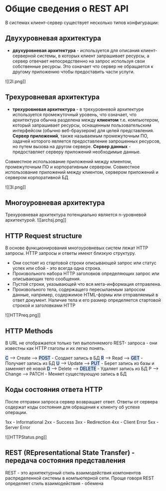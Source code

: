 # Общие сведения о REST API
В системах клиент-сервер существует несколько типов конфигурации:

## Двухуровневая архитектура
- **двухуровневая архитектура** - используется для описания клиент-серверной системы, в которых клиент запрашивает ресурсы, а сервер отвечает непосредственно на запрос используя свои собственные ресурсы. Это означает что сервер не обращается к другому приложению чтобы предоставить части услуги.

![[2l.png]]

## Трехуровневая архитектура
- **трехуровневая архитектура** - в трехуровневой архитектуре используется промежуточный уровень, что означает, что архитектура обычна разделена между **клиентом** т.е. компьютером, который запрашивает ресурсы, оснащенным пользовательским интерфейсом (обычно веб-браузером) для целей представления.
**Сервер приложений**, также называемым промежуточным ПО, задачей которого является предоставление запрошенных ресурсов, но путем вызова на другом сервере.
**Сервер данных** - предоставляет серверу приложений необходимые данные.

Совместное использование приложений между клиентом, промежуточным ПО и корпоративным сервером.
Совместное использование приложений между клиентом, сервером приложений и сервером корпоративной БД

![[3l.png]]

## Многоуровневая архитектура
Трехуровневая архитектура потенциально является n-уровневой архитектурой.
![[archsj.png]]

## HTTP Request structure
В основе функционирования многоуровневых систем лежат HTTP запросы. HTTP запросы и ответы имеют близкую структуру.

- Они состоят из стартовой строки описывающей запрос или статус успех или сбой - это всегда одна строка.
- Произвольного набора HTTP заголовков  определяющих запрос или описывающих тело сообщения.
- Пустой строки, указывающей что вся мета-информация отправлена.
- Произвольного тела, содержащего пересылаемым запросом данные, например, содержимое HTML-формы или отправляемый в ответ документ. Наличие тела и его размер определяется стартовой строкой и заголовками HTTP

![[HTTPreq.png]]

## HTTP Methods
В URL не отображается только тип выполняемого REST- запроса - они известны как HTTP глаголы и их легко понять.

<mark style="background: #ADCCFFA6;">C</mark> --> Create --> <mark style="background: #ADCCFFA6;">POST</mark>  - Создает запись в БД
<mark style="background: #ADCCFFA6;">R</mark> --> Read --> <mark style="background: #ADCCFFA6;">GET</mark>  - Получает запись из БД
<mark style="background: #ADCCFFA6;">U</mark> --> Update --> <mark style="background: #ADCCFFA6;">PUT</mark> - Берет запись из базы и заменяет её новой
<mark style="background: #ADCCFFA6;">D</mark> --> Delete --> <mark style="background: #ADCCFFA6;">DELETE</mark> - Удаляет запись из БД
P --> Change --> PATCH - Меняет существующую запись в БД

## Коды состояния ответа HTTP
После отправки запроса сервер возвращает ответ. Ответы от сервера содержат коды состояния для обращения к клиенту об успехе операции.

1xx - Informational
2xx - Success
3xx - Redirection
4xx - Client Error
5xx - Server Error

![[HTTPStatus.png]]

## REST (REpresentational State Transfer) - передача состояния представления
REST - это архитектурный стиль взаимодействия компонентов распределенной системы в компьютерной сети. Проще говоря REST определяет стиль взаимодействия - обемена 